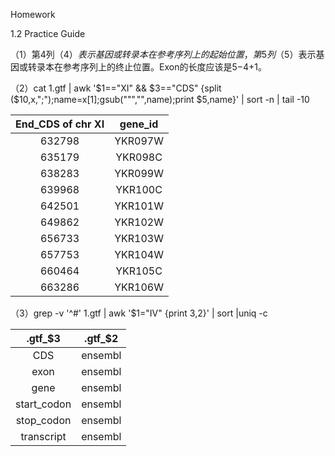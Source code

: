 Homework

1.2 Practice Guide

（1）第4列（$4）表示基因或转录本在参考序列上的起始位置，第5列（$5）表示基因或转录本在参考序列上的终止位置。Exon的长度应该是$5-$4+1。

（2）cat 1.gtf | awk '$1=="XI" && $3=="CDS"  {split ($10,x,";");name=x[1];gsub("\"","",name);print $5,name}' | sort -n | tail -10 

| End_CDS of chr XI | gene_id |
| :---------------: | :-----: |
|      632798       | YKR097W |
|      635179       | YKR098C |
|      638283       | YKR099W |
|      639968       | YKR100C |
|      642501       | YKR101W |
|      649862       | YKR102W |
|      656733       | YKR103W |
|      657753       | YKR104W |
|      660464       | YKR105C |
|      663286       | YKR106W |

（3）grep -v '^#' 1.gtf | awk '$1="IV" {print $3,$2}' | sort |uniq -c 

|   .gtf_$3   | .gtf_$2 |
| :---------: | :-----: |
|     CDS     | ensembl |
|    exon     | ensembl |
|    gene     | ensembl |
| start_codon | ensembl |
| stop_codon  | ensembl |
| transcript  | ensembl |

